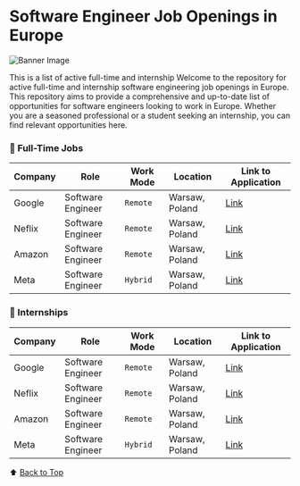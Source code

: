 # Software Engineer Job Openings in Europe

![Banner Image](https://github.com/izzatkarimov/EU-Swe-Jobs/assets/108251704/0db6fd40-20d3-4a4f-9c17-2306dd33ae16)

This is a list of active full-time and internship Welcome to the repository for active full-time and internship software engineering job openings in Europe. This repository aims to provide a comprehensive and up-to-date list of opportunities for software engineers looking to work in Europe. Whether you are a seasoned professional or a student seeking an internship, you can find relevant opportunities here.

### 💼 Full-Time Jobs

<div align="left">

| Company | Role | Work Mode | Location | Link to Application |
| --- | --- | --- | --- | --- |
| Google | Software Engineer | `Remote`| Warsaw, Poland | [Link](#) |
| Neflix | Software Engineer | `Remote`| Warsaw, Poland | [Link](#) |
| Amazon | Software Engineer | `Remote`| Warsaw, Poland | [Link](#) |
| Meta| Software Engineer | `Hybrid` | Warsaw, Poland | [Link](#) |

</div>

### 🚀 Internships

<div align="left">

| Company | Role | Work Mode | Location | Link to Application |
| --- | --- | --- | --- | --- |
| Google | Software Engineer | `Remote`| Warsaw, Poland | [Link](#) |
| Neflix | Software Engineer | `Remote`| Warsaw, Poland | [Link](#) |
| Amazon | Software Engineer | `Remote`| Warsaw, Poland | [Link](#) |
| Meta| Software Engineer | `Hybrid` | Warsaw, Poland | [Link](#) |

</div>

⬆️ [Back to Top](#software-engineer-job-openings-in-europe)
